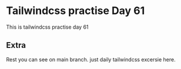 # Tailwindcss practise Day 61

This is tailwindcss practise day 61

## Extra

Rest you can see on main branch. just daily tailwindcss excersie here.
